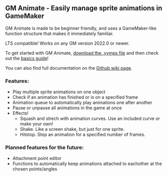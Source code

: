 ## GM Animate - Easily manage sprite animations in GameMaker
GM Animate is made to be beginner friendly, and uses a GameMaker-like function structure that makes it immediately familiar.

LTS compatible! Works on any GM version 2022.0 or newer.

To get started with GM Animate, [download the .yymps file](https://github.com/KormexGit/GM-Animate/releases/tag/v0.1.0-alpha) and then check out the [basics guide](https://github.com/KormexGit/GM-Animate/wiki/Basics-Guide)!

You can also find full documentation on the [Github wiki page](https://github.com/KormexGit/GM-Animate/wiki).

### Features:
- Play multiple sprite animations on one object
- Check if an animation has finished or is on a specified frame
- Animation queue to automatically play animations one after another
- Pause or unpause all animations in the game at once
- Effects!
  - Squash and strech with animation curves. Use an included curve or make your own!
  - Shake. Like a screen shake, but just for one sprite.
  - Hitstop. Stop an animation for a specified number of frames.

### Planned features for the future:
- Attachment point editor
- Functions to automatically keep animations attached to eachother at the chosen points/angles
